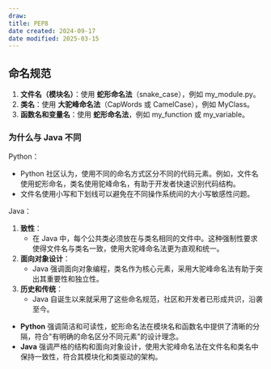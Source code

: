```yaml
---
draw:
title: PEP8
date created: 2024-09-17
date modified: 2025-03-15
---
```


## 命名规范

1. **文件名（模块名）**：使用 **蛇形命名法**（snake_case），例如 my_module.py。
2. **类名**：使用 **大驼峰命名法**（CapWords 或 CamelCase），例如 MyClass。
3. **函数名和变量名**：使用 **蛇形命名法**，例如 my_function 或 my_variable。

### 为什么与 Java 不同

Python：

- Python 社区认为，使用不同的命名方式区分不同的代码元素。例如，文件名使用蛇形命名，类名使用驼峰命名，有助于开发者快速识别代码结构。
- 文件名使用小写和下划线可以避免在不同操作系统间的大小写敏感性问题。

Java：

1. **致性**：
	- 在 Java 中，每个公共类必须放在与类名相同的文件中。这种强制性要求使得文件名与类名一致，使用大驼峰命名法更为直观和统一。
2. **面向对象设计**：
	- Java 强调面向对象编程，类名作为核心元素，采用大驼峰命名法有助于突出其重要性和独立性。
3. **历史和传统**：
	- Java 自诞生以来就采用了这些命名规范，社区和开发者已形成共识，沿袭至今。
- **Python** 强调简洁和可读性，蛇形命名法在模块名和函数名中提供了清晰的分隔，符合"有明确的命名区分不同元素"的设计理念。
- **Java** 强调严格的结构和面向对象设计，使用大驼峰命名法在文件名和类名中保持一致性，符合其模块化和类驱动的架构。
